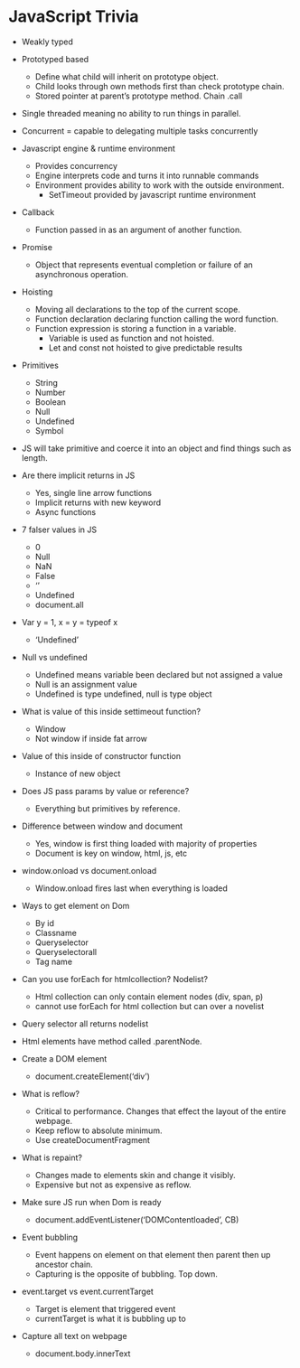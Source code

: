 # JavaScript Trivia

- Weakly typed
- Prototyped based
    - Define what child will inherit on prototype object.
    - Child looks through own methods first than check prototype chain.
    - Stored pointer at parent’s prototype method. Chain .call

- Single threaded meaning no ability to run things in parallel.
- Concurrent = capable to delegating multiple tasks concurrently


- Javascript engine & runtime environment
    - Provides concurrency
    - Engine interprets code and turns it into runnable commands
    - Environment provides ability to work with the outside environment.
        - SetTimeout provided by javascript runtime environment

- Callback
    - Function passed in as an argument of another function.

- Promise
    - Object that represents eventual completion or failure of an asynchronous operation.

- Hoisting
    - Moving all declarations to the top of the current scope.
    - Function declaration declaring function calling the word function.
    - Function expression is storing a function in a variable.
        - Variable is used as function and not hoisted.
        - Let and const not hoisted to give predictable results

- Primitives
    - String
    - Number
    - Boolean
    - Null
    - Undefined
    - Symbol

- JS will take primitive and coerce it into an object and find things such as length.

- Are there implicit returns in JS
    - Yes, single line arrow functions
    - Implicit returns with new keyword
    - Async functions

- 7 falser values in JS
    - 0
    - Null
    - NaN
    - False
    - ‘’
    - Undefined
    - document.all

- Var y = 1, x = y = typeof x
    - ‘Undefined’

- Null vs undefined
    - Undefined means variable been declared but not assigned a value
    - Null is an assignment value
    - Undefined is type undefined, null is type object

- What is value of this inside settimeout function?
    - Window
    - Not window if inside fat arrow

- Value of this inside of constructor function
    - Instance of new object

- Does JS pass params by value or reference?
    - Everything but primitives by reference.


- Difference between window and document
    - Yes, window is first thing loaded with majority of properties
    - Document is key on window, html, js, etc

- window.onload vs document.onload
    - Window.onload fires last when everything is loaded

- Ways to get element on Dom
    - By id
    - Classname
    - Queryselector
    - Queryselectorall
    - Tag name

- Can you use forEach for htmlcollection? Nodelist?
    - Html collection can only contain element nodes (div, span, p)
    - cannot use forEach for html collection but can over a novelist


- Query selector all returns nodelist
- Html elements have method called .parentNode.
- Create a DOM element
    - document.createElement(‘div’)

- What is reflow?
    - Critical to performance. Changes that effect the layout of the entire webpage.
    - Keep reflow to absolute minimum.
    - Use createDocumentFragment

- What is repaint?
    - Changes made to elements skin and change it visibly.
    - Expensive but not as expensive as reflow.

- Make sure JS run when Dom is ready
    - document.addEventListener(‘DOMContentloaded’, CB)

- Event bubbling
    - Event happens on element on that element then parent then up ancestor chain.
    - Capturing is the opposite of bubbling. Top down.

- event.target vs event.currentTarget
    - Target is element that triggered event
    - currentTarget is what it is bubbling up to

- Capture all text on webpage
    - document.body.innerText